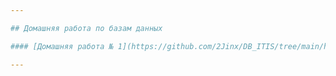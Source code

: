 ```yaml
---

## Домашняя работа по базам данных

#### [Домашняя работа № 1](https://github.com/2Jinx/DB_ITIS/tree/main/homework_1 "Домашняя работа № 1")

---
```

